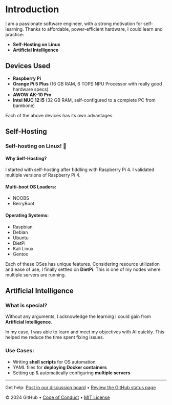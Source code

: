 # Introduction  
I am a passionate software engineer, with a strong motivation for self-learning. Thanks to affordable, power-efficient hardware, I could learn and practice:  

- **Self-Hosting on Linux**  
- **Artificial Intelligence**  

## Devices Used  
- **Raspberry Pi**  
- **Orange Pi 5 Plus** (16 GB RAM, 6 TOPS NPU Processor with really good hardware specs)  
- **AWOW AK-10 Pro**  
- **Intel NUC 12 i5** (32 GB RAM, self-configured to a complete PC from barebone)  

Each of the above devices has its own advantages.  

## Self-Hosting  
### Self-hosting on Linux! 👋  

#### Why Self-Hosting?  
I started with self-hosting after fiddling with Raspberry Pi 4. I validated multiple versions of Raspberry Pi 4.  

#### Multi-boot OS Loaders:  
- NOOBS  
- BerryBoot  

#### Operating Systems:  
- Raspbian  
- Debian  
- Ubuntu  
- DietPi  
- Kali Linux  
- Gentoo  

Each of these OSes has unique features. Considering resource utilization and ease of use, I finally settled on **DietPi**. This is one of my nodes where multiple servers are running.  

## Artificial Intelligence  
### What is special?  
Without any arguments, I acknowledge the learning I could gain from **Artificial Intelligence**.  

In my case, I was able to learn and meet my objectives with AI quickly. This helped me reduce the time spent fixing issues.  

### Use Cases:  
- Writing **shell scripts** for OS automation  
- YAML files for **deploying Docker containers**  
- Setting up & automatically configuring **multiple servers**  

---

Get help: [Post in our discussion board](https://github.com/orgs/skills/discussions/categories/introduction-to-github) &bull; [Review the GitHub status page](https://www.githubstatus.com/)

&copy; 2024 GitHub &bull; [Code of Conduct](https://www.contributor-covenant.org/version/2/1/code_of_conduct/code_of_conduct.md) &bull; [MIT License](https://gh.io/mit)

</footer>
